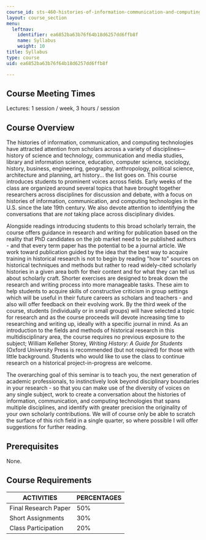 ```yaml
---
course_id: sts-460-histories-of-information-communication-and-computing-technologies-spring-2015
layout: course_section
menu:
  leftnav:
    identifier: ea6852ba63b76f64b18d6257dd6ffb8f
    name: Syllabus
    weight: 10
title: Syllabus
type: course
uid: ea6852ba63b76f64b18d6257dd6ffb8f

---
```


Course Meeting Times
--------------------

Lectures: 1 session / week, 3 hours / session

Course Overview
---------------

The histories of information, communication, and computing technologies have attracted attention from scholars across a variety of disciplines—history of science and technology, communication and media studies, library and information science, education, computer science, sociology, history, business, engineering, geography, anthropology, political science, architecture and planning, art history… the list goes on. This course introduces students to prominent voices across fields. Early weeks of the class are organized around several topics that have brought together researchers across disciplines for discussion and debate, with a focus on histories of information, communication, and computing technologies in the U.S. since the late 19th century. We also devote attention to identifying the conversations that are _not_ taking place across disciplinary divides.

Alongside readings introducing students to this broad scholarly terrain, the course offers guidance in research and writing for publication based on the reality that PhD candidates on the job market need to be published authors - and that every term paper has the potential to be a journal article. We work toward publication guided by the idea that the best way to acquire training in historical research is not to begin by reading "how to" sources on historical techniques and methods but rather to read widely-cited scholarly histories in a given area both for their content and for what they can tell us about scholarly craft. Shorter exercises are designed to break down the research and writing process into more manageable tasks. These aim to help students to acquire skills of constructive criticism in group settings which will be useful in their future careers as scholars and teachers - and also will offer feedback on their evolving work. By the third week of the course, students (individually or in small groups) will have selected a topic for research and as the course proceeds will devote increasing time to researching and writing up, ideally with a specific journal in mind. As an introduction to the fields and methods of historical research in this multidisciplinary area, the course requires no previous exposure to the subject; William Kelleher Storey, _Writing History: A Guide for Students_ (Oxford University Press is recommended (but not required) for those with little background. Students who would like to use the class to continue research on a historical project-in-progress are welcome.

The overarching goal of this seminar is to teach you, the next generation of academic professionals, to instinctively look beyond disciplinary boundaries in your research - so that you can make use of the diversity of voices on any single subject, work to create a conversation about the histories of information, communication, and computing technologies that spans multiple disciplines, and identify with greater precision the originality of your own scholarly contributions. We will of course only be able to scratch the surface of this rich field in a single quarter, so where possible I will offer suggestions for further reading.

Prerequisites
-------------

None.

Course Requirements
-------------------

| ACTIVITIES | PERCENTAGES |
| --- | --- |
| Final Research Paper | 50% |
| Short Assignments | 30% |
| Class Participation | 20%